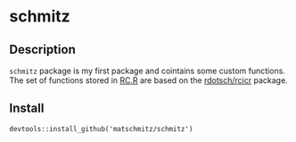 # schmitz
## Description
`schmitz` package is my first package and cointains some custom functions.  
The set of functions stored in [RC.R](https://github.com/matschmitz/schmitz/blob/master/R/RC.R) are based on the [rdotsch/rcicr](https://github.com/rdotsch/rcicr) package.

## Install
`devtools::install_github('matschmitz/schmitz')`
